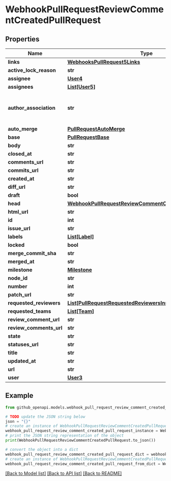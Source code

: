 # WebhookPullRequestReviewCommentCreatedPullRequest


## Properties

Name | Type | Description | Notes
------------ | ------------- | ------------- | -------------
**links** | [**WebhooksPullRequest5Links**](WebhooksPullRequest5Links.md) |  | 
**active_lock_reason** | **str** |  | 
**assignee** | [**User4**](User4.md) |  | 
**assignees** | [**List[User5]**](User5.md) |  | 
**author_association** | **str** | How the author is associated with the repository. | 
**auto_merge** | [**PullRequestAutoMerge**](PullRequestAutoMerge.md) |  | [optional] 
**base** | [**PullRequestBase**](PullRequestBase.md) |  | 
**body** | **str** |  | 
**closed_at** | **str** |  | 
**comments_url** | **str** |  | 
**commits_url** | **str** |  | 
**created_at** | **str** |  | 
**diff_url** | **str** |  | 
**draft** | **bool** |  | [optional] 
**head** | [**WebhookPullRequestReviewCommentCreatedPullRequestHead**](WebhookPullRequestReviewCommentCreatedPullRequestHead.md) |  | 
**html_url** | **str** |  | 
**id** | **int** |  | 
**issue_url** | **str** |  | 
**labels** | [**List[Label]**](Label.md) |  | 
**locked** | **bool** |  | 
**merge_commit_sha** | **str** |  | 
**merged_at** | **str** |  | 
**milestone** | [**Milestone**](Milestone.md) |  | 
**node_id** | **str** |  | 
**number** | **int** |  | 
**patch_url** | **str** |  | 
**requested_reviewers** | [**List[PullRequestRequestedReviewersInner]**](PullRequestRequestedReviewersInner.md) |  | 
**requested_teams** | [**List[Team]**](Team.md) |  | 
**review_comment_url** | **str** |  | 
**review_comments_url** | **str** |  | 
**state** | **str** |  | 
**statuses_url** | **str** |  | 
**title** | **str** |  | 
**updated_at** | **str** |  | 
**url** | **str** |  | 
**user** | [**User3**](User3.md) |  | 

## Example

```python
from github_openapi.models.webhook_pull_request_review_comment_created_pull_request import WebhookPullRequestReviewCommentCreatedPullRequest

# TODO update the JSON string below
json = "{}"
# create an instance of WebhookPullRequestReviewCommentCreatedPullRequest from a JSON string
webhook_pull_request_review_comment_created_pull_request_instance = WebhookPullRequestReviewCommentCreatedPullRequest.from_json(json)
# print the JSON string representation of the object
print(WebhookPullRequestReviewCommentCreatedPullRequest.to_json())

# convert the object into a dict
webhook_pull_request_review_comment_created_pull_request_dict = webhook_pull_request_review_comment_created_pull_request_instance.to_dict()
# create an instance of WebhookPullRequestReviewCommentCreatedPullRequest from a dict
webhook_pull_request_review_comment_created_pull_request_from_dict = WebhookPullRequestReviewCommentCreatedPullRequest.from_dict(webhook_pull_request_review_comment_created_pull_request_dict)
```
[[Back to Model list]](../README.md#documentation-for-models) [[Back to API list]](../README.md#documentation-for-api-endpoints) [[Back to README]](../README.md)


